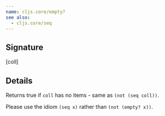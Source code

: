 ```yaml
---
name: cljs.core/empty?
see also:
  - cljs.core/seq
---
```


## Signature
[coll]


## Details

Returns true if `coll` has no items - same as `(not (seq coll))`.

Please use the idiom `(seq x)` rather than `(not (empty? x))`.
